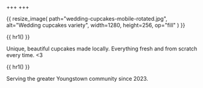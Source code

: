 +++
+++

{{ resize_image(
    path="wedding-cupcakes-mobile-rotated.jpg",
    alt="Wedding cupcakes variety",
    width=1280,
    height=256,
    op="fill"
) }}

{{ hr1() }}

Unique, beautiful cupcakes made locally. Everything fresh and from scratch every time. <3


{{ hr1() }}

Serving the greater Youngstown community since 2023.

